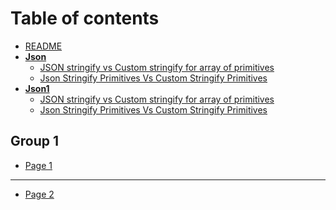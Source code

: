 # Table of contents

* [README](README.md)
* **[Json](SUMMARY.md)**
  * [JSON stringify vs Custom stringify for array of primitives](docs/json/json-stringify-primitives-array-vs-custom-stringify-primitives-array.md)
  * [Json Stringify Primitives Vs Custom Stringify Primitives](docs/json/json-stringify-primitives-vs-custom-stringify-primitives.md)
* **[Json1](SUMMARY.md)**
  * [JSON stringify vs Custom stringify for array of primitives](docs/object/json-stringify-primitives-array-vs-custom-stringify-primitives-array.md)
  * [Json Stringify Primitives Vs Custom Stringify Primitives](docs/object/json-stringify-primitives-vs-custom-stringify-primitives.md)

## Group 1

* [Page 1](group-1/page-1.md)

***

* [Page 2](page-2.md)
